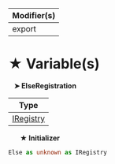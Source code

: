 | Modifier(s)                            |
|----------------------------------------|
| export |

# &#9733; Variable(s)

&nbsp;&nbsp; **&#10148; ElseRegistration**

| Type                        |
|-----------------------------|
| [IRegistry](/kernel/interface/di/iregistry.md) |

&nbsp;&nbsp;&nbsp;&nbsp;&nbsp; **&#9733; Initializer**

```ts
Else as unknown as IRegistry
```